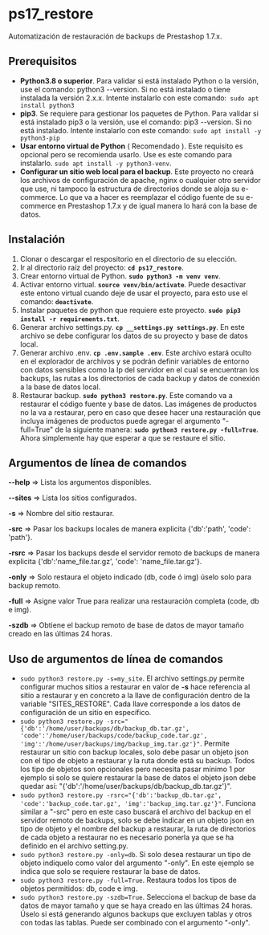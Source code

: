 # ps17_restore
Automatización de restauración de backups de Prestashop 1.7.x.

## Prerequisitos

* **Python3.8 o superior**. Para validar si está instalado Python o la versión, use el comando: python3 --version. Si no está instalado o tiene instalada la versión 2.x.x. Intente instalarlo con este comando:` sudo apt install python3`
* **pip3**. Se requiere para gestionar los paquetes de Python. Para validar si está instalado pip3 o la versión, use el comando: pip3 --version.  Si no está instalado. Intente instalarlo con este comando: `sudo apt install -y python3-pip`
* **Usar entorno virtual de Python** ( Recomendado ). Este requisito es opcional pero se recomienda usarlo. Use es este comando para instalarlo. `sudo apt install -y python3-venv`.
* **Configurar un sitio web local para el backup**. Este proyecto no creará los archivos de configuración de apache, nginx o cualquier otro servidor que use, ni tampoco la estructura de directorios donde se aloja su e-commerce. Lo que va a hacer es reemplazar el código fuente de su e-commerce en Prestashop 1.7.x y de igual manera lo hará con la base de datos.

## Instalación
1. Clonar o descargar el respositorio en el directorio de su elección.
2. Ir al directorio raíz del proyecto: **`cd ps17_restore`**.
3. Crear entorno virtual de Python. **`sudo python3 -m venv venv`**. 
4. Activar entorno virtual. **`source venv/bin/activate`**. Puede desactivar este entono virtual cuando deje de usar el proyecto, para esto use el comando: **`deactivate`**.
5. Instalar paquetes de python que requiere este proyecto. **`sudo pip3 install -r requirements.txt`**.
6. Generar archivo settings.py. **`cp __settings.py settings.py`**. En este archivo se debe configurar los datos de su proyecto y base de datos local.
7. Generar archivo .env. **`cp .env.sample .env`**. Este archivo estará oculto en el explorador de archivos y se podrán definir variables de entorno con datos sensibles como la Ip del servidor en el cual se encuentran los backups, las rutas a los directorios de cada backup y datos de conexión a la base de datos local.
8. Restaurar backup. **`sudo python3 restore.py`**. Este comando va a restaurar el código fuente y base de datos. Las imágenes de productos no la va a restaurar, pero en caso que desee hacer una restauración que incluya imágenes de productos puede agregar el argumento "-full=True" de la siguiente manera: **`sudo python3 restore.py -full=True`**. Ahora simplemente hay que esperar a que se restaure el sitio.


Argumentos de línea  de comandos
--
**--help** => Lista los argumentos disponibles.

**--sites** => Lista los sitios configurados.

**-s** => Nombre del sitio restaurar.

**-src** => Pasar los backups locales de manera explicita {'db':'path', 'code': 'path'}.

**-rsrc** => Pasar los backups desde el servidor remoto de backups de manera explicita {'db':'name_file.tar.gz', 'code': 'name_file.tar.gz'}.

**-only** => Solo restaura el objeto indicado (db, code ó img) úselo solo para backup remoto.

**-full**  => Asigne valor True para realizar una restauración completa (code, db e img).

**-szdb**  =>  Obtiene el backup remoto de base de datos de mayor tamaño creado en las últimas 24 horas.

Uso de argumentos de línea de comandos
--
* ```sudo python3 restore.py -s=my_site```. El archivo settings.py permite configurar muchos sitios a restaurar en valor de **-s** hace referencia al sitio a restaurar y en concreto a la llave de configuración dentro de la variable "SITES_RESTORE". Cada llave corresponde a los datos de configuración de un sitio en específico.
* ```sudo python3 restore.py -src="{'db':'/home/user/backups/db/backup_db.tar.gz', 'code':'/home/user/backups/code/backup_code.tar.gz', 'img':'/home/user/backups/img/backup_img.tar.gz'}"```. Permite restaurar un sitio con backup locales, solo debe pasar un objeto json con el tipo de objeto a restaurar y la ruta donde está su backup. Todos los tipo de objetos son opcionales pero necesita pasar mínimo 1 por ejemplo si solo se quiere restaurar la base de datos el objeto json debe quedar así: "{'db':'/home/user/backups/db/backup_db.tar.gz'}".
* ```sudo python3 restore.py -rsrc="{'db':'backup_db.tar.gz', 'code':'backup_code.tar.gz', 'img':'backup_img.tar.gz'}"```. Funciona similar a "-src" pero en este caso buscará el archivo del backup en el servidor remoto de backups, solo se debe indicar en un objeto json en tipo de objeto y el nombre del backup a restaurar, la ruta de directorios de cada objeto a restaurar no es necesario ponerla ya que se ha definido en el archivo setting.py.
* ```sudo python3 restore.py -only=db```. Si solo desea restaurar un tipo de objeto indiquelo como valor del argumento "-only". En este ejemplo se indica que solo se requiere restaurar la base de datos.
* ```sudo python3 restore.py -full=True```. Restaura todos los tipos de objetos permitidos: db, code e img.
* ```sudo python3 restore.py -szdb=True```. Selecciona el backup de base da datos de mayor tamaño y que se haya creado en las últimas 24 horas. Úselo si está generando algunos backups que excluyen tablas y otros con todas las tablas. Puede ser combinado con el argumento "-only".
